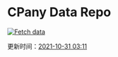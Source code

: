 # CPany Data Repo

[![Fetch data](https://github.com/yjl9903/CPany/actions/workflows/fetch.yml/badge.svg)](https://github.com/yjl9903/CPany/actions/workflows/fetch.yml)

<!-- START_SECTION: update_time -->
更新时间：[2021-10-31 03:11](https://www.timeanddate.com/worldclock/fixedtime.html?msg=Fetch+data&iso=20211031T031148&p1=237)
<!-- END_SECTION: update_time -->
